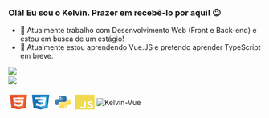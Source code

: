 ### Olá! Eu sou o Kelvin. Prazer em recebê-lo por aqui! 😉

- 🔭 Atualmente trabalho com Desenvolvimento Web (Front e Back-end) e estou em busca de um estágio!
- 🌱 Atualmente estou aprendendo Vue.JS e pretendo aprender TypeScript em breve.

<div style="align-text: center">
<img height="200em" src="https://github-readme-stats-sigma-five.vercel.app/api?username=KelvinFlora&show_icons=true&theme=radical"/>
</div>
<div>
<img height="300em" src="https://github-readme-stats.vercel.app/api/top-langs/?username=KelvinFlora"/>
</div>

<div style="display: inline_block"><br>
  <img align="center" alt="Kelvin-HTML" height="30" width="40" src="https://raw.githubusercontent.com/devicons/devicon/master/icons/html5/html5-original.svg">
  <img align="center" alt="Kelvin-CSS" height="30" width="40" src="https://raw.githubusercontent.com/devicons/devicon/master/icons/css3/css3-original.svg">
  <img align="center" alt="Kelvin-Python" height="30" width="40" src="https://raw.githubusercontent.com/devicons/devicon/master/icons/python/python-original.svg">
  <img align="center" alt="Kelvin-Js" height="30" width="40" src="https://raw.githubusercontent.com/devicons/devicon/master/icons/javascript/javascript-plain.svg">
  <img align="center" alt="Kelvin-Vue" height="30" width="40" src="https://cdn.jsdelivr.net/gh/devicons/devicon/icons/vuejs/vuejs-original.svg">
</div>
